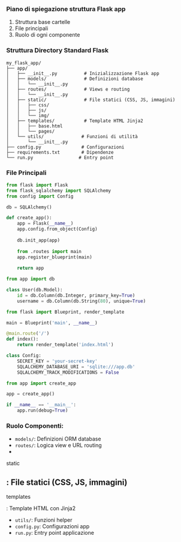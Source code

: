 ### Piano di spiegazione struttura Flask app

1. Struttura base cartelle
2. File principali
3. Ruolo di ogni componente

### Struttura Directory Standard Flask
```
my_flask_app/
├── app/
│   ├── __init__.py          # Inizializzazione Flask app
│   ├── models/              # Definizioni database
│   │   └── __init__.py
│   ├── routes/              # Views e routing
│   │   └── __init__.py
│   ├── static/              # File statici (CSS, JS, immagini)
│   │   ├── css/
│   │   ├── js/
│   │   └── img/
│   ├── templates/           # Template HTML Jinja2
│   │   ├── base.html
│   │   └── pages/
│   └── utils/              # Funzioni di utilità
│       └── __init__.py
├── config.py               # Configurazioni
├── requirements.txt        # Dipendenze
└── run.py                 # Entry point
```

### File Principali

```python
from flask import Flask
from flask_sqlalchemy import SQLAlchemy
from config import Config

db = SQLAlchemy()

def create_app():
    app = Flask(__name__)
    app.config.from_object(Config)
    
    db.init_app(app)
    
    from .routes import main
    app.register_blueprint(main)
    
    return app
```

```python
from app import db

class User(db.Model):
    id = db.Column(db.Integer, primary_key=True)
    username = db.Column(db.String(80), unique=True)
```

```python
from flask import Blueprint, render_template

main = Blueprint('main', __name__)

@main.route('/')
def index():
    return render_template('index.html')
```

```python
class Config:
    SECRET_KEY = 'your-secret-key'
    SQLALCHEMY_DATABASE_URI = 'sqlite:///app.db'
    SQLALCHEMY_TRACK_MODIFICATIONS = False
```

```python
from app import create_app

app = create_app()

if __name__ == '__main__':
    app.run(debug=True)
```

### Ruolo Componenti:
- `models/`: Definizioni ORM database
- `routes/`: Logica view e URL routing
- 

static

: File statici (CSS, JS, immagini)
- 

templates

: Template HTML con Jinja2
- `utils/`: Funzioni helper
- `config.py`: Configurazioni app
- `run.py`: Entry point applicazione